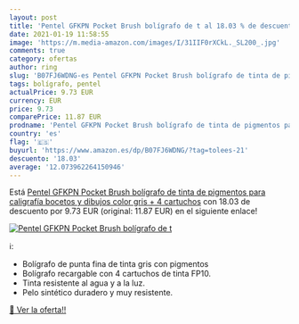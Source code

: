 ```yaml
---
layout: post
title: 'Pentel GFKPN Pocket Brush bolígrafo de t al 18.03 % de descuento'
date: 2021-01-19 11:58:55
image: 'https://m.media-amazon.com/images/I/31IIF0rXCkL._SL200_.jpg'
comments: true
category: ofertas
author: ring
slug: 'B07FJ6WDNG-es Pentel GFKPN Pocket Brush bolígrafo de tinta de pigmentos...'
tags: bolígrafo, pentel
actualPrice: 9.73 EUR
currency: EUR
price: 9.73
comparePrice: 11.87 EUR
prodname: 'Pentel GFKPN Pocket Brush bolígrafo de tinta de pigmentos para caligrafía  bocetos y dibujos  color gris + 4 cartuchos'
country: 'es'
flag: '🇪🇸'
buyurl: 'https://www.amazon.es/dp/B07FJ6WDNG/?tag=tolees-21'
descuento: '18.03'
average: '12.073962264150946'
---
```


Está [Pentel GFKPN Pocket Brush bolígrafo de tinta de pigmentos para caligrafía  bocetos y dibujos  color gris + 4 cartuchos](https://www.amazon.es/dp/B07FJ6WDNG/?tag=tolees-21) con 18.03 de descuento por 9.73 EUR (original: 11.87 EUR) en el siguiente enlace!

[![Pentel GFKPN Pocket Brush bolígrafo de t](https://m.media-amazon.com/images/I/31IIF0rXCkL._SL200_.jpg)](https://www.amazon.es/dp/B07FJ6WDNG/?tag=tolees-21)

ℹ️:

- Bolígrafo de punta fina de tinta gris con pigmentos
- Bolígrafo recargable con 4 cartuchos de tinta FP10.
- Tinta resistente al agua y a la luz.
- Pelo sintético duradero y muy resistente.

[🛒 Ver la oferta!!](https://www.amazon.es/dp/B07FJ6WDNG/?tag=tolees-21)
